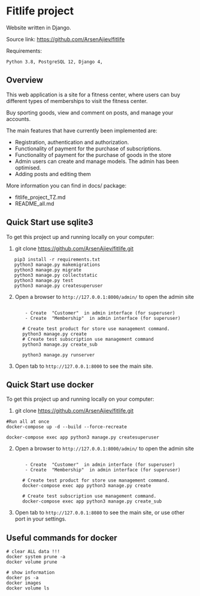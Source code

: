 # Fitlife project

Website written in Django.

Source link: https://github.com/ArsenAjiev/fitlife

Requirements:

    Python 3.8, PostgreSQL 12, Django 4, 



## Overview

This web application is a site for a fitness center, 
where users can buy different types of memberships to visit the fitness center.

Buy sporting goods, view and comment on posts, and manage your accounts.

The main features that have currently been implemented are:

* Registration, authentication and authorization.
* Functionality of payment for the purchase of subscriptions.
* Functionality of payment for the purchase of goods in the store
* Admin users can create and manage models. The admin has been optimised.
* Adding posts and editing them

More information you can find in docs/ package:
* fitlife_project_TZ.md
* README_all.md



## Quick Start use sqlite3

To get this project up and running locally on your computer:
1. git clone https://github.com/ArsenAjiev/fitlife.git

```shell
   pip3 install -r requirements.txt
   python3 manage.py makemigrations
   python3 manage.py migrate
   python3 manage.py collectstatic
   python3 manage.py test 
   python3 manage.py createsuperuser 
```

2. Open a browser to `http://127.0.0.1:8000/admin/` to open the admin site  
 ```text
   
        - Create  "Customer"  in admin interface (for superuser)
        - Create  "Membership"  in admin interface (for superuser)
```
   
```shell
      # Create test product for store use management command.
      python3 manage.py create
      # Create test subscription use management command
      python3 manage.py create_sub
```
```shell
      python3 manage.py runserver

```
3. Open tab to `http://127.0.0.1:8000` to see the main site.



## Quick Start use docker

To get this project up and running locally on your computer:
1. git clone https://github.com/ArsenAjiev/fitlife.git

```shell
#Run all at once
docker-compose up -d --build --force-recreate
```

```shell
docker-compose exec app python3 manage.py createsuperuser
```

2. Open a browser to `http://127.0.0.1:8000/admin/` to open the admin site
 ```text
  
        - Create  "Customer"  in admin interface (for superuser)
        - Create  "Membership"  in admin interface (for superuser)
```
   
```shell
      # Create test product for store use management command.
      docker-compose exec app python3 manage.py create
      
      # Create test subscription use management command.
      docker-compose exec app python3 manage.py create_sub
```
3. Open tab to `http://127.0.0.1:8080` to see the main site, or use other port in your settings.


## Useful commands for docker 
```shell
# clear ALL data !!! 
docker system prune -a
docker volume prune

```
```shell
# show information 
docker ps -a
docker images
docker volume ls

```




